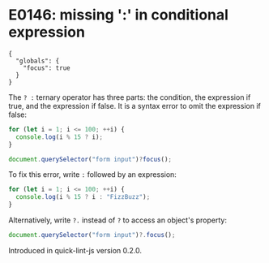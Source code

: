 # E0146: missing ':' in conditional expression

```config-for-examples
{
  "globals": {
    "focus": true
  }
}
```

The `? :` ternary operator has three parts: the condition, the expression if
true, and the expression if false. It is a syntax error to omit the expression
if false:

```javascript
for (let i = 1; i <= 100; ++i) {
  console.log(i % 15 ? i);
}

document.querySelector("form input")?focus();
```

To fix this error, write `:` followed by an expression:

```javascript
for (let i = 1; i <= 100; ++i) {
  console.log(i % 15 ? i : "FizzBuzz");
}
```

Alternatively, write `?.` instead of `?` to access an object's property:

```javascript
document.querySelector("form input")?.focus();
```

Introduced in quick-lint-js version 0.2.0.
